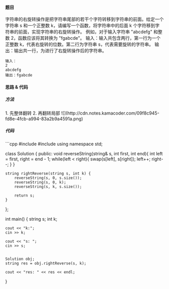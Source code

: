 <h4 id="whOGC">题目</h4>
字符串的右旋转操作是把字符串尾部的若干个字符转移到字符串的前面。给定一个字符串 s 和一个正整数 k，请编写一个函数，将字符串中的后面 k 个字符移到字符串的前面，实现字符串的右旋转操作。  
例如，对于输入字符串 "abcdefg" 和整数 2，函数应该将其转换为 "fgabcde"。  
输入：输入共包含两行，第一行为一个正整数 k，代表右旋转的位数。第二行为字符串 s，代表需要旋转的字符串。  
输出：输出共一行，为进行了右旋转操作后的字符串。

```plain
输入：
2
abcdefg 
输出：fgabcde
```

<h4 id="hQpPj">思路 & 代码</h4>
<h5 id="R1HZA">方法</h5>
1. 先整体翻转
2. 再翻转局部  
![](http://cdn.notes.kamacoder.com/09f8c945-fd8e-4fcb-a994-83a2b9a4591a.png)

<h5 id="fMimJ">代码</h5>
```cpp
#include <string>
#include <iostream>
using namespace std;

class Solution {
public:
    void reverseString(string& s, int first, int end){
        int left = first, right = end - 1;
        while(left < right){
            swap(s[left], s[right]);
            left++;
            right--;
        }
    }

    string rightReverse(string s, int k) {
        reverseString(s, 0, s.size());
        reverseString(s, 0, k);
        reverseString(s, k, s.size());

        return s;
    }
};


int main() {
    string s;
    int k;

    cout << "k:";
    cin >> k;
    
    cout << "s: ";
    cin >> s;


    Solution obj;
    string res = obj.rightReverse(s, k);

    cout << "res: " << res << endl;
}
```

